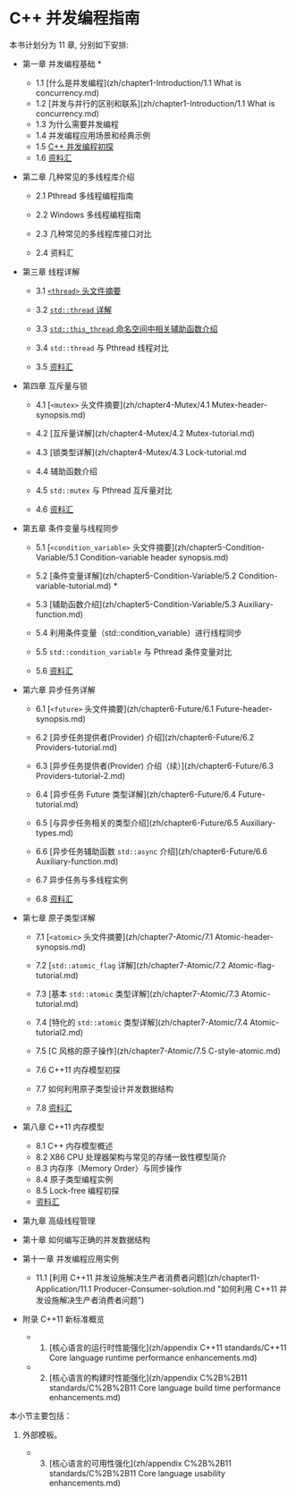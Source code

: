 # C++ 并发编程指南 #
本书计划分为 11 章, 分别如下安排:

* 第一章 并发编程基础 *

    * 1.1 [什么是并发编程](zh/chapter1-Introduction/1.1 What is concurrency.md) 
    * 1.2 [并发与并行的区别和联系](zh/chapter1-Introduction/1.1 What is concurrency.md)
    * 1.3 为什么需要并发编程
    * 1.4 并发编程应用场景和经典示例
    * 1.5 [C++ 并发编程初探](zh/chapter1-Introduction/Cplusplus-Concurrency-Introduction.md)
    * 1.6 [资料汇](zh/chapter1-Introduction/web-resources.md)


* 第二章 几种常见的多线程库介绍

    * 2.1 Pthread 多线程编程指南

    * 2.2 Windows 多线程编程指南

    * 2.3 几种常见的多线程库接口对比

    * 2.4 资料汇


* 第三章 线程详解

    * 3.1 [`<thread>` 头文件摘要](zh/chapter3-Thread/Introduction-to-Thread.md)

    * 3.2 [`std::thread` 详解](zh/chapter3-Thread/Introduction-to-Thread.md#stdthread-%E8%AF%A6%E8%A7%A3)

    * 3.3 [`std::this_thread` 命名空间中相关辅助函数介绍](zh/chapter3-Thread/Introduction-to-Thread.md)

    * 3.4 `std::thread` 与 Pthread 线程对比

    * 3.5 [资料汇](zh/chapter3-Thread/web-resources.md "资料汇")


* 第四章 互斥量与锁

    * 4.1 [`<mutex>` 头文件摘要](zh/chapter4-Mutex/4.1 Mutex-header-synopsis.md)

    * 4.2 [互斥量详解](zh/chapter4-Mutex/4.2 Mutex-tutorial.md)

    * 4.3 [锁类型详解](zh/chapter4-Mutex/4.3 Lock-tutorial.md

    * 4.4 辅助函数介绍

    * 4.5 `std::mutex` 与 Pthread 互斥量对比

    * 4.6 [资料汇](zh/chapter4-Mutex/web-resources.md)


* 第五章 条件变量与线程同步

    * 5.1 [`<condition_variable>` 头文件摘要](zh/chapter5-Condition-Variable/5.1 Condition-variable header synopsis.md)

    * 5.2 [条件变量详解](zh/chapter5-Condition-Variable/5.2 Condition-variable-tutorial.md)     *

    * 5.3 [辅助函数介绍](zh/chapter5-Condition-Variable/5.3 Auxiliary-function.md)

    * 5.4 利用条件变量（std::condition_variable）进行线程同步 

    * 5.5 `std::condition_variable` 与 Pthread 条件变量对比

    * 5.6 [资料汇](zh/chapter5-Condition-Variable/web-resources.md)


* 第六章 异步任务详解

    * 6.1 [`<future>` 头文件摘要](zh/chapter6-Future/6.1 Future-header-synopsis.md)

    * 6.2 [异步任务提供者(Provider) 介绍](zh/chapter6-Future/6.2 Providers-tutorial.md)

    * 6.3 [异步任务提供者(Provider) 介绍（续）](zh/chapter6-Future/6.3 Providers-tutorial-2.md)

    * 6.4 [异步任务 Future 类型详解](zh/chapter6-Future/6.4 Future-tutorial.md)

    * 6.5 [与异步任务相关的类型介绍](zh/chapter6-Future/6.5 Auxiliary-types.md)

    * 6.6 [异步任务辅助函数 `std::async` 介绍](zh/chapter6-Future/6.6 Auxiliary-function.md)

    * 6.7 异步任务与多线程实例

    * 6.8 [资料汇](zh/chapter6-Future/web-resources.md)


* 第七章 原子类型详解

    * 7.1 [`<atomic>` 头文件摘要](zh/chapter7-Atomic/7.1 Atomic-header-synopsis.md)

    * 7.2 [`std::atomic_flag` 详解](zh/chapter7-Atomic/7.2 Atomic-flag-tutorial.md)

    * 7.3 [基本 `std::atomic` 类型详解](zh/chapter7-Atomic/7.3 Atomic-tutorial.md)

    * 7.4 [特化的 `std::atomic` 类型详解](zh/chapter7-Atomic/7.4 Atomic-tutorial2.md)

    * 7.5 [C 风格的原子操作](zh/chapter7-Atomic/7.5 C-style-atomic.md)

    * 7.6 C++11 内存模型初探

    * 7.7 如何利用原子类型设计并发数据结构

    * 7.8 [资料汇](zh/chapter7-Atomic/web-resources.md)


* 第八章 C++11 内存模型

    * 8.1 C++ 内存模型概述
    * 8.2 X86 CPU 处理器架构与常见的存储一致性模型简介
    * 8.3 内存序（Memory Order）与同步操作
    * 8.4 原子类型编程实例
    * 8.5 Lock-free 编程初探
    * [资料汇](zh/chapter8-Memory-Model/web-resources.md)


* 第九章 高级线程管理


* 第十章 如何编写正确的并发数据结构


* 第十一章 并发编程应用实例

    * 11.1 [利用 C++11 并发设施解决生产者消费者问题](zh/chapter11-Application/11.1 Producer-Consumer-solution.md "如何利用 C++11 并发设施解决生产者消费者问题")


* 附录 C++11 新标准概览

    * 1. [核心语言的运行时性能强化](zh/appendix C++11 standards/C++11 Core language runtime performance enhancements.md)

    * 2. [核心语言的构建时性能强化](zh/appendix C%2B%2B11 standards/C%2B%2B11 Core language build time performance enhancements.md)

本小节主要包括：

1. 外部模板。

    * 3. [核心语言的可用性强化](zh/appendix C%2B%2B11 standards/C%2B%2B11 Core language usability enhancements.md)
